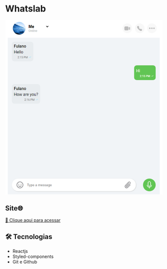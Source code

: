 # Whatslab

![preview](./src/assets/github.png)

## Site🌐

[ 🔗 Clique aqui para acessar](https://whatslabe-puce.vercel.app/)

## 🛠️ Tecnologias
- Reactjs
- Styled-components
- Git e Github
